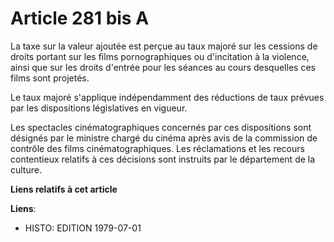 # Article 281 bis A

La taxe sur la valeur ajoutée est perçue au taux majoré sur les cessions de droits portant sur les films pornographiques ou
d'incitation à la violence, ainsi que sur les droits d'entrée pour les séances au cours desquelles ces films sont projetés.

Le taux majoré s'applique indépendamment  des réductions de taux prévues par les dispositions législatives en vigueur.

Les spectacles cinématographiques concernés par ces dispositions sont désignés par le ministre chargé du cinéma après avis de
la commission de contrôle des films cinématographiques. Les réclamations et les recours contentieux relatifs à ces décisions
sont instruits par le département de la culture.

**Liens relatifs à cet article**

**Liens**:

  - HISTO: EDITION 1979-07-01
